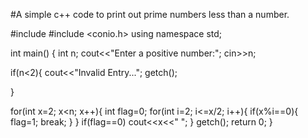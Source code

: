 #A simple c++ code to print out prime numbers less than a number.

#include <iostream>
#include <conio.h>
using namespace std;

int main()
{
   int n;
   cout<<"Enter a positive number:";
   cin>>n;

   if(n<2){
   cout<<"Invalid Entry...";
   getch();

}

  for(int x=2; x<n; x++){
    int flag=0;
    for(int i=2; i<=x/2; i++){
     if(x%i==0){
       flag=1; break;
}
}
     if(flag==0) cout<<x<<" ";
}
	getch();
	return 0;
}
